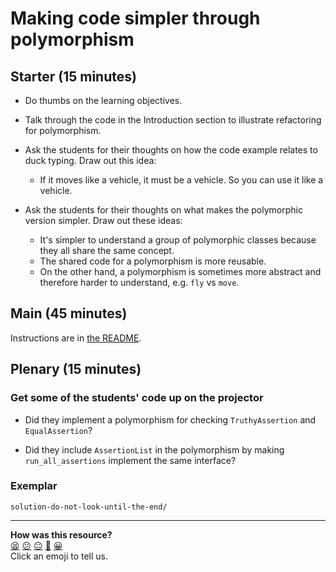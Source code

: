 # Making code simpler through polymorphism

## Starter (15 minutes)

* Do thumbs on the learning objectives.

* Talk through the code in the Introduction section to illustrate refactoring for polymorphism.

* Ask the students for their thoughts on how the code example relates to duck typing.  Draw out this idea:
  * If it moves like a vehicle, it must be a vehicle.  So you can use it like a vehicle.

* Ask the students for their thoughts on what makes the polymorphic version simpler.  Draw out these ideas:
  * It's simpler to understand a group of polymorphic classes because they all share the same concept.
  * The shared code for a polymorphism is more reusable.
  * On the other hand, a polymorphism is sometimes more abstract and therefore harder to understand, e.g. `fly` vs `move`.

## Main (45 minutes)

Instructions are in [the README](README.md).

## Plenary (15 minutes)

### Get some of the students' code up on the projector

* Did they implement a polymorphism for checking `TruthyAssertion` and `EqualAssertion`?

* Did they include `AssertionList` in the polymorphism by making `run_all_assertions` implement the same interface?

### Exemplar

`solution-do-not-look-until-the-end/`

<!-- BEGIN GENERATED SECTION DO NOT EDIT -->

---

**How was this resource?**  
[😫](https://airtable.com/shrUJ3t7KLMqVRFKR?prefill_Repository=skills-workshops&prefill_File=week-2/making_code_simpler_through_polymorphism/COACH_INSTRUCTIONS.md&prefill_Sentiment=😫) [😕](https://airtable.com/shrUJ3t7KLMqVRFKR?prefill_Repository=skills-workshops&prefill_File=week-2/making_code_simpler_through_polymorphism/COACH_INSTRUCTIONS.md&prefill_Sentiment=😕) [😐](https://airtable.com/shrUJ3t7KLMqVRFKR?prefill_Repository=skills-workshops&prefill_File=week-2/making_code_simpler_through_polymorphism/COACH_INSTRUCTIONS.md&prefill_Sentiment=😐) [🙂](https://airtable.com/shrUJ3t7KLMqVRFKR?prefill_Repository=skills-workshops&prefill_File=week-2/making_code_simpler_through_polymorphism/COACH_INSTRUCTIONS.md&prefill_Sentiment=🙂) [😀](https://airtable.com/shrUJ3t7KLMqVRFKR?prefill_Repository=skills-workshops&prefill_File=week-2/making_code_simpler_through_polymorphism/COACH_INSTRUCTIONS.md&prefill_Sentiment=😀)  
Click an emoji to tell us.

<!-- END GENERATED SECTION DO NOT EDIT -->
